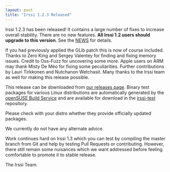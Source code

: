 ```yaml
---
layout: post
title: "Irssi 1.2.3 Released"
---
```


Irssi 1.2.3 has been released! It contains a large number of fixes to
increase overall stability. There are no new features. **All Irssi 1.2
users should upgrade to this version**. See the [NEWS](/NEWS/#news-v1-2-3)
for details.

If you had previously applied the GLib patch this is now of course
included. Thanks to Zero King and Sergey Valentey for finding and
fixing memory issues. Credit to Oss-Fuzz for uncovering some
more. Apple users on ARM may thank Misty De Méo for fixing some
peculiarities. Further contributions by Lauri Tirkkonen and Nutchanon
Wetchasit. Many thanks to the Irssi team as well for making this
release possible.

This release can be downloaded from [our releases page](/NEWS). Binary
test packages for various Linux distributions are automatically
generated by the [openSUSE Build Service](https://build.opensuse.org/)
and are available for download in the
[irssi-test](https://software.opensuse.org/download.html?project=home:ailin_nemui:irssi-test;package=irssi)
repository.

Please check with your distro whether they provide officially updated
packages.

We currently do not have any alternate advice.

Work continues hard on Irssi 1.3 which you can test by compiling the
master branch from Git and help by testing Pull Requests or
contributing. However, there still remain some nuisances which we want
addressed before feeling comfortable to promote it to stable release.

The Irssi Team.
